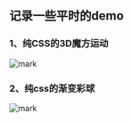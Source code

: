 ## 记录一些平时的demo

### 1、纯CSS的3D魔方运动

![mark](http://img.cdn.tsuzx.cn/blog/20200609/vfGcsiR4NdAM.gif)

### 2、纯css的渐变彩球

![mark](http://img.cdn.tsuzx.cn/hexo_admin/20200612/Fn7IXcMqrfs8.gif)